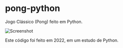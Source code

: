 # pong-python
Jogo Clássico (Pong) feito em Python.

![Screenshot](preview.png)

Este código foi feito em 2022, em um estudo de Python.

